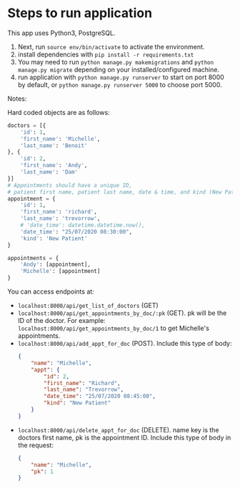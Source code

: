 # Steps to run application

This app uses Python3, PostgreSQL.

1. Next, run `source env/bin/activate` to activate the environment.
2. install dependencies with `pip install -r requirements.txt`
3. You may need to run `python manage.py makemigrations` and `python manage.py migrate` depending on your installed/configured machine.
4. run application with `python manage.py runserver` to start on port 8000 by default, or `python manage.py runserver 5000` to choose port 5000.

Notes:

Hard coded objects are as follows:

```python
doctors = [{
    'id': 1,
    'first_name': 'Michelle',
    'last_name': 'Benoit'
}, {
    'id': 2,
    'first_name': 'Andy',
    'last_name': 'Dam'
}]
# Appointments should have a unique ID,
# patient first name, patient last name, date & time, and kind (New Patient or Follow-up).
appointment = {
    'id': 1,
    'first_name': 'richard',
    'last_name': 'trevorrow',
    # 'date_time': datetime.datetime.now(),
    'date_time': "25/07/2020 08:30:00",
    'kind': 'New Patient'
}

appointments = {
    'Andy': [appointment],
    'Michelle': [appointment]
}
```

You can access endpoints at:

- `localhost:8000/api/get_list_of_doctors` (GET)
- `localhost:8000/api/get_appointments_by_doc/:pk` (GET). pk will be the ID of the doctor. For example: `localhost:8000/api/get_appointments_by_doc/1` to get Michelle's appointments.
- `localhost:8000/api/add_appt_for_doc` (POST). Include this type of body:
    ```json
    {
        "name": "Michelle",
        "appt": {
            "id": 2,
            "first_name": "Richard",
            "last_name": "Trevorrow",
            "date_time": "25/07/2020 08:45:00",
            "kind": "New Patient"
        }
    }
    ```
- `localhost:8000/api/delete_appt_for_doc` (DELETE). name key is the doctors first name, pk is the appointment ID. Include this type of body in the request:
    ```json
    {
        "name": "Michelle",
        "pk": 1
    }
    ```
